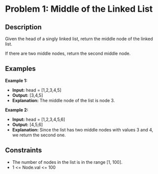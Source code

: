 # Problem 1: Middle of the Linked List

## Description

Given the head of a singly linked list, return the middle node of the linked list.

If there are two middle nodes, return the second middle node.

## Examples

**Example 1:**

- **Input:** head = [1,2,3,4,5]  
- **Output:** [3,4,5]  
- **Explanation:** The middle node of the list is node 3.

**Example 2:**

- **Input:** head = [1,2,3,4,5,6]  
- **Output:** [4,5,6]  
- **Explanation:** Since the list has two middle nodes with values 3 and 4, we return the second one.

## Constraints

- The number of nodes in the list is in the range [1, 100].  
- 1 <= Node.val <= 100

